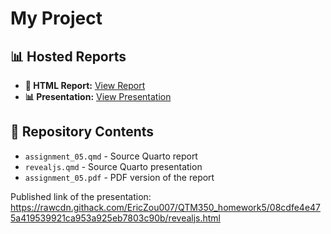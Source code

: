 # My Project

## 📊 Hosted Reports
- **📄 HTML Report:** [View Report](https://github.com/EricZou007/QTM350_homework5.git)
- **📊 Presentation:** [View Presentation](https://github.com/EricZou007/QTM350_homework5/blob/main/revealjs.pdf)

## 📂 Repository Contents
- `assignment_05.qmd` - Source Quarto report
- `revealjs.qmd` - Source Quarto presentation
- `assignment_05.pdf` - PDF version of the report

Published link of the presentation: https://rawcdn.githack.com/EricZou007/QTM350_homework5/08cdfe4e475a419539921ca953a925eb7803c90b/revealjs.html
